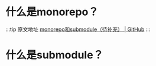 # 什么是monorepo？

  :::tip 原文地址
  [monorepo和submodule（待补充） | GitHub](https://github.com/jynba/jynba.github.io/issues/26)
  :::
  # 什么是submodule？